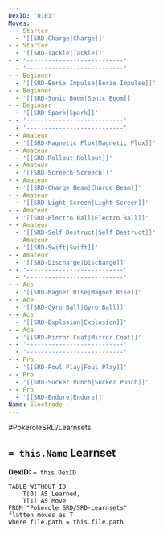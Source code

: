 ```yaml
---
DexID: '0101'
Moves:
- - Starter
  - '[[SRD-Charge|Charge]]'
- - Starter
  - '[[SRD-Tackle|Tackle]]'
- - '---------------------------'
  - '---------------------------'
- - Beginner
  - '[[SRD-Eerie Impulse|Eerie Impulse]]'
- - Beginner
  - '[[SRD-Sonic Boom|Sonic Boom]]'
- - Beginner
  - '[[SRD-Spark|Spark]]'
- - '---------------------------'
  - '---------------------------'
- - Amateur
  - '[[SRD-Magnetic Flux|Magnetic Flux]]'
- - Amateur
  - '[[SRD-Rollout|Rollout]]'
- - Amateur
  - '[[SRD-Screech|Screech]]'
- - Amateur
  - '[[SRD-Charge Beam|Charge Beam]]'
- - Amateur
  - '[[SRD-Light Screen|Light Screen]]'
- - Amateur
  - '[[SRD-Electro Ball|Electro Ball]]'
- - Amateur
  - '[[SRD-Self Destruct|Self Destruct]]'
- - Amateur
  - '[[SRD-Swift|Swift]]'
- - Amateur
  - '[[SRD-Discharge|Discharge]]'
- - '---------------------------'
  - '---------------------------'
- - Ace
  - '[[SRD-Magnet Rise|Magnet Rise]]'
- - Ace
  - '[[SRD-Gyro Ball|Gyro Ball]]'
- - Ace
  - '[[SRD-Explosion|Explosion]]'
- - Ace
  - '[[SRD-Mirror Coat|Mirror Coat]]'
- - '---------------------------'
  - '---------------------------'
- - Pro
  - '[[SRD-Foul Play|Foul Play]]'
- - Pro
  - '[[SRD-Sucker Punch|Sucker Punch]]'
- - Pro
  - '[[SRD-Endure|Endure]]'
Name: Electrode
---
```


#PokeroleSRD/Learnsets

## `= this.Name` Learnset

**DexID:** `= this.DexID`

```dataview
TABLE WITHOUT ID
    T[0] AS Learned,
    T[1] AS Move
FROM "Pokerole SRD/SRD-Learnsets"
flatten moves as T
where file.path = this.file.path
```

